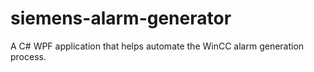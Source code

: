 # siemens-alarm-generator
A C# WPF application that helps automate the WinCC alarm generation process.
